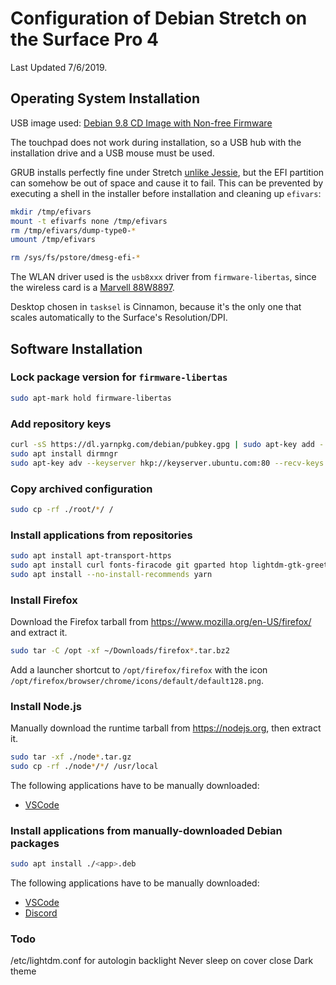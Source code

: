 # Configuration of Debian Stretch on the Surface Pro 4
Last Updated 7/6/2019.

## Operating System Installation

USB image used: [Debian 9.8 CD Image with Non-free Firmware](https://cdimage.debian.org/cdimage/unofficial/non-free/cd-including-firmware/archive/9.8.0+nonfree/amd64/iso-cd/firmware-9.8.0-amd64-netinst.iso)

The touchpad does not work during installation, so a USB hub with the installation drive and a USB mouse must be used.

GRUB installs perfectly fine under Stretch [unlike Jessie](https://github.com/jimdigriz/debian-mssp4#installing-debian), but the EFI partition can somehow be out of space and cause it to fail. This can be prevented by executing a shell in the installer before installation and cleaning up `efivars`:

```sh
mkdir /tmp/efivars
mount -t efivarfs none /tmp/efivars
rm /tmp/efivars/dump-type0-*
umount /tmp/efivars

rm /sys/fs/pstore/dmesg-efi-*
```

The WLAN driver used is the `usb8xxx` driver from `firmware-libertas`, since the wireless card is a [Marvell 88W8897](https://github.com/jimdigriz/debian-mssp4#what-is-working).

Desktop chosen in `tasksel` is Cinnamon, because it's the only one that scales automatically to the Surface's Resolution/DPI.

## Software Installation

### Lock package version for `firmware-libertas`
```sh
sudo apt-mark hold firmware-libertas
```

### Add repository keys
```sh
curl -sS https://dl.yarnpkg.com/debian/pubkey.gpg | sudo apt-key add -
sudo apt install dirmngr
sudo apt-key adv --keyserver hkp://keyserver.ubuntu.com:80 --recv-keys 931FF8E79F0876134EDDBDCCA87FF9DF48BF1C90
```

### Copy archived configuration
```sh
sudo cp -rf ./root/*/ /
```

### Install applications from repositories
```sh
sudo apt install apt-transport-https
sudo apt install curl fonts-firacode git gparted htop lightdm-gtk-greeter-settings spotify-client
sudo apt install --no-install-recommends yarn
```

### Install Firefox
Download the Firefox tarball from https://www.mozilla.org/en-US/firefox/ and extract it.
```sh
sudo tar -C /opt -xf ~/Downloads/firefox*.tar.bz2
```
Add a launcher shortcut to `/opt/firefox/firefox` with the icon `/opt/firefox/browser/chrome/icons/default/default128.png`.

### Install Node.js
Manually download the runtime tarball from https://nodejs.org, then extract it.
```sh
sudo tar -xf ./node*.tar.gz
sudo cp -rf ./node*/*/ /usr/local
```
The following applications have to be manually downloaded:
* [VSCode](https://code.visualstudio.com/)

### Install applications from manually-downloaded Debian packages
```sh
sudo apt install ./<app>.deb
```
The following applications have to be manually downloaded:
* [VSCode](https://code.visualstudio.com/)
* [Discord](https://discordapp.com)

### Todo
/etc/lightdm.conf for autologin
backlight
Never sleep on cover close
Dark theme
